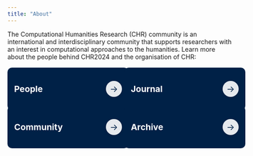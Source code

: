 ```yaml
---
title: "About"
---
```

<style>
.banner-grid {
    display: grid;
    grid-template-columns: repeat(auto-fit, minmax(250px, 1fr));
    gap: 20px;
    padding: 0px;
}

/* special case for 4 elements - 2x2 */
.banner-grid.four-items {
    grid-template-columns: repeat(2, 1fr);
}

/* special case for 6 elements - 3x3 */
.banner-grid.six-items {
    grid-template-columns: repeat(3, 1fr);
}

.banner {
    background-color: #002147;
    color: white;
    padding: 15px;  /* minimal padding */
    border-radius: 10px;
    display: flex;
    flex-direction: row; /* row to place arrow beside text */
    align-items: center;
    justify-content: space-between; /* space between text and arrow */
    text-decoration: none;
    transition: all 0.3s ease;
    height: 100%;  /* controlled height */
    width: 100%; /* fixed width for consistency */
    text-decoration: none !important;
}

.banner h2 {
    font-size: 1.2rem;
    margin: 0;
    color: white;
    text-align: left; /* align text to left for better flow */
}

.banner .arrow {
    margin-left: 10px;
    width: 36px;
    height: 36px;
    border-radius: 50%;
    background-color: rgba(255, 255, 255, 0.9);
    color: #002147;
    display: flex;
    justify-content: center;
    align-items: center;
    font-size: 1.2rem;
    transition: all 0.3s ease;
    box-shadow: 0 2px 6px rgba(0,0,0,0.1);
}

.banner:hover {
    background-color: #4b0033;
}

.banner:hover .arrow {
    background-color: white;
    color: #4b0033;
}

@media (max-width: 480px) {a
    .banner h2 {
        font-size: 1rem;
    }

    .banner .arrow {
        width: 28px;
        height: 28px;
    }
}

</style>


<!-- WRITTEN CONTENT STARTS HERE -->
The Computational Humanities Research (CHR) community is an international and interdisciplinary community that supports researchers with an interest in computational approaches to the humanities. Learn more about the people behind CHR2024 and the organisation of CHR:
<div class="space" style="padding-top:0.5%;"></div>
<div class="banner-grid four-items">
    <a href="/people" class="banner" aria-label="View People section">
        <h2>People</h2>
        <div class="banner-footer">
            <div class="arrow" aria-hidden="true">→</div>
        </div>
    </a>
    <a href="/journal" class="banner" aria-label="View Journal section">
        <h2>Journal</h2>
        <div class="banner-footer">
            <div class="arrow" aria-hidden="true">→</div>
        </div>
    </a>
    <a href="/contact" class="banner" aria-label="View Community section">
        <h2>Community</h2>
        <div class="banner-footer">
            <div class="arrow" aria-hidden="true">→</div>
        </div>
    </a>
    <a href="/archive" class="banner" aria-label="View Archive section">
        <h2>Archive</h2>
        <div class="banner-footer">
            <div class="arrow" aria-hidden="true">→</div>
        </div>
    </a>
</div>
